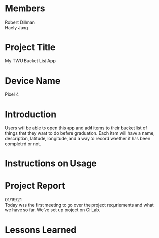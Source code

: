 # Members
Robert Dillman
<br />
Haely Jung

# Project Title
My TWU Bucket List App

# Device Name
Pixel 4

# Introduction
Users will be able to open this app and add items to their bucket list of things that they want to do before graduation.
Each item will have a name, description, latitude, longitude, and a way to record whether it has been completed or not.

# Instructions on Usage

# Project Report
01/19/21 <br/>
Today was the first meeting to go over the project requriements and what we have so far. We've set up project on GitLab.

# Lessons Learned
